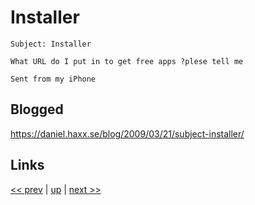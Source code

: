 # Installer

    Subject: Installer

    What URL do I put in to get free apps ?plese tell me

    Sent from my iPhone

## Blogged

<https://daniel.haxx.se/blog/2009/03/21/subject-installer/>

## Links

[<< prev](../2025/2025-06-08.md) | [up](../) | [next >> ](../2010/2010-12-23.md)
